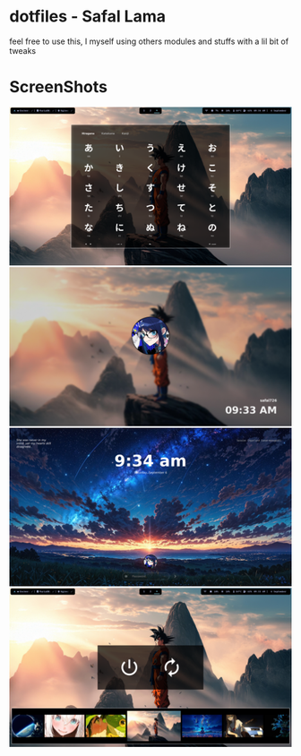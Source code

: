 # dotfiles - Safal Lama
feel free to use this, I myself using others modules and stuffs with a lil bit of tweaks

# ScreenShots
![Jlearn](./Assets/full_1757130547.png)
![Hyprlock](./Assets/full_1757130531.png)
![Sddm](./Assets/full_1757130562.png)
![Swifty_powerski](./Assets/full_1757130522.png)
